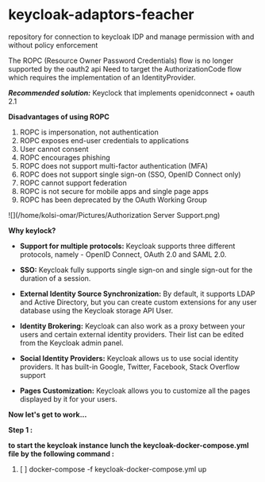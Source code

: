 # keycloak-adaptors-feacher
repository for connection to keycloak IDP and manage permission with and without policy enforcement   


The ROPC (Resource Owner Password Credentials) flow is no longer supported by the oauth2 api
Need to target the AuthorizationCode flow which requires the implementation of an IdentityProvider.

**_Recommended solution:_** Keyclock that implements openidconnect + oauth 2.1

**Disadvantages of using ROPC**

1. ROPC is impersonation, not authentication
2. ROPC exposes end-user credentials to applications
3. User cannot consent
4. ROPC encourages phishing
5. ROPC does not support multi-factor authentication (MFA)
6. ROPC does not support single sign-on (SSO, OpenID Connect only)
7. ROPC cannot support federation
8. ROPC is not secure for mobile apps and single page apps
9. ROPC has been deprecated by the OAuth Working Group

![](/home/kolsi-omar/Pictures/Authorization Server Support.png)

**Why keylock?**

* **Support for multiple protocols:** Keycloak supports three different protocols, namely - OpenID Connect, OAuth 2.0 and SAML 2.0.

* **SSO:** Keycloak fully supports single sign-on and single sign-out for the duration of a session.

* **External Identity Source Synchronization:** By default, it supports LDAP and Active Directory, but you can create custom extensions for any user database using the Keycloak storage API User.

* **Identity Brokering:** Keycloak can also work as a proxy between your users and certain external identity providers. Their list can be edited from the Keycloak admin panel.

* **Social Identity Providers:** Keycloak allows us to use social identity providers. It has built-in Google, Twitter, Facebook, Stack Overflow support

* **Pages Customization:** Keycloak allows you to customize all the pages displayed by it for your users.

**Now let's get to work...**

**Step 1 :** 

**to start the keycloak instance lunch the keycloak-docker-compose.yml file by the following command :**

1. [ ] docker-compose -f keycloak-docker-compose.yml up




